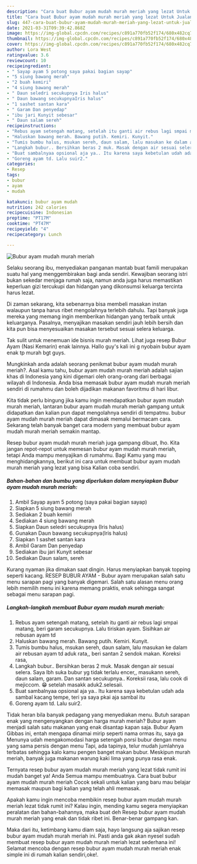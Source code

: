 ```yaml
---
description: "Cara buat Bubur ayam mudah murah meriah yang lezat Untuk Jualan"
title: "Cara buat Bubur ayam mudah murah meriah yang lezat Untuk Jualan"
slug: 447-cara-buat-bubur-ayam-mudah-murah-meriah-yang-lezat-untuk-jualan
date: 2021-03-31T09:39:42.868Z
image: https://img-global.cpcdn.com/recipes/c891a770fb52f174/680x482cq70/bubur-ayam-mudah-murah-meriah-foto-resep-utama.jpg
thumbnail: https://img-global.cpcdn.com/recipes/c891a770fb52f174/680x482cq70/bubur-ayam-mudah-murah-meriah-foto-resep-utama.jpg
cover: https://img-global.cpcdn.com/recipes/c891a770fb52f174/680x482cq70/bubur-ayam-mudah-murah-meriah-foto-resep-utama.jpg
author: Lora West
ratingvalue: 3.6
reviewcount: 10
recipeingredient:
- " Sayap ayam 5 potong saya pakai bagian sayap"
- "5 siung bawang merah"
- "2 buah kemiri"
- "4 siung bawang merah"
- " Daun seledri secukupnya Iris halus"
- " Daun bawang secukupnyaIris halus"
- "1 sashet santan kara"
- " Garam Dan penyedap"
- "ibu jari Kunyit sebesar"
- " Daun salam sereh"
recipeinstructions:
- "Rebus ayam setengah matang, setelah itu ganti air rebus lagi smpai matang, beri garam secukupnya. Lalu tiriskan ayam. Sisihkan air rebusan ayam td"
- "Haluskan bawang merah. Bawang putih. Kemiri. Kunyit."
- "Tumis bumbu halus, msukan sereh, daun salam, lalu masukan ke dalam air rebusan ayam td aduk rata,, beri santan 2 sendok makan. Koreksi rasa,"
- "Langkah bubur.. Bersihkan beras 2 muk. Masak dengan air sesuai selera. Saya lbh suka bubur yg tidak terlalu encer,, masukann sereh, daun salam, garam. Dan santan secukupnya.. Koreksii rasa, lalu cook di mejiccom. 😁 setelah masakk aduk2.selesaii."
- "Buat sambalnyaa opsional aja ya.. Itu karena saya kebetulan udah ada sambal kacang tempe, teri ya saya pkai aja sambal itu"
- "Goreng ayam td. Lalu suir2."
categories:
- Resep
tags:
- bubur
- ayam
- mudah

katakunci: bubur ayam mudah 
nutrition: 242 calories
recipecuisine: Indonesian
preptime: "PT17M"
cooktime: "PT47M"
recipeyield: "4"
recipecategory: Lunch

---
```



![Bubur ayam mudah murah meriah](https://img-global.cpcdn.com/recipes/c891a770fb52f174/680x482cq70/bubur-ayam-mudah-murah-meriah-foto-resep-utama.jpg)

Selaku seorang ibu, menyediakan panganan mantab buat famili merupakan suatu hal yang menggembirakan bagi anda sendiri. Kewajiban seorang istri bukan sekedar menjaga rumah saja, namun anda juga harus memastikan keperluan gizi tercukupi dan hidangan yang dikonsumsi keluarga tercinta harus lezat.

Di zaman  sekarang, kita sebenarnya bisa membeli masakan instan walaupun tanpa harus ribet mengolahnya terlebih dahulu. Tapi banyak juga mereka yang memang ingin memberikan hidangan yang terbaik untuk keluarganya. Pasalnya, menyajikan masakan sendiri jauh lebih bersih dan kita pun bisa menyesuaikan masakan tersebut sesuai selera keluarga. 

Tak sulit untuk menemuan ide bisnis murah meriah. Lihat juga resep Bubur Ayam (Nasi Kemarin) enak lainnya. Hallo guy&#39;s kali ini g nyobain bubur ayam enak tp murah bgt guys.

Mungkinkah anda adalah seorang penikmat bubur ayam mudah murah meriah?. Asal kamu tahu, bubur ayam mudah murah meriah adalah sajian khas di Indonesia yang kini digemari oleh orang-orang dari berbagai wilayah di Indonesia. Anda bisa memasak bubur ayam mudah murah meriah sendiri di rumahmu dan boleh dijadikan makanan favoritmu di hari libur.

Kita tidak perlu bingung jika kamu ingin mendapatkan bubur ayam mudah murah meriah, lantaran bubur ayam mudah murah meriah gampang untuk didapatkan dan kalian pun dapat mengolahnya sendiri di tempatmu. bubur ayam mudah murah meriah dapat dimasak memalui bermacam cara. Sekarang telah banyak banget cara modern yang membuat bubur ayam mudah murah meriah semakin mantap.

Resep bubur ayam mudah murah meriah juga gampang dibuat, lho. Kita jangan repot-repot untuk memesan bubur ayam mudah murah meriah, tetapi Anda mampu menyajikan di rumahmu. Bagi Kamu yang mau menghidangkannya, berikut ini cara untuk membuat bubur ayam mudah murah meriah yang lezat yang bisa Kalian coba sendiri.

<!--inarticleads1-->

##### Bahan-bahan dan bumbu yang diperlukan dalam menyiapkan Bubur ayam mudah murah meriah:

1. Ambil  Sayap ayam 5 potong (saya pakai bagian sayap)
1. Siapkan 5 siung bawang merah
1. Sediakan 2 buah kemiri
1. Sediakan 4 siung bawang merah
1. Siapkan  Daun seledri secukupnya (Iris halus)
1. Gunakan  Daun bawang secukupnya(Iris halus)
1. Siapkan 1 sashet santan kara
1. Ambil  Garam Dan penyedap
1. Sediakan ibu jari Kunyit sebesar
1. Sediakan  Daun salam, sereh


Kurang nyaman jika dimakan saat dingin. Harus menyiapkan banyak topping seperti kacang. RESEP BUBUR AYAM - Bubur ayam merupakan salah satu menu sarapan pagi yang banyak digemari. Salah satu alasan menu orang lebih memilih menu ini karena memang praktis, enak sehingga sangat sebagai menu sarapan pagi. 

<!--inarticleads2-->

##### Langkah-langkah membuat Bubur ayam mudah murah meriah:

1. Rebus ayam setengah matang, setelah itu ganti air rebus lagi smpai matang, beri garam secukupnya. Lalu tiriskan ayam. Sisihkan air rebusan ayam td
1. Haluskan bawang merah. Bawang putih. Kemiri. Kunyit.
1. Tumis bumbu halus, msukan sereh, daun salam, lalu masukan ke dalam air rebusan ayam td aduk rata,, beri santan 2 sendok makan. Koreksi rasa,
1. Langkah bubur.. Bersihkan beras 2 muk. Masak dengan air sesuai selera. Saya lbh suka bubur yg tidak terlalu encer,, masukann sereh, daun salam, garam. Dan santan secukupnya.. Koreksii rasa, lalu cook di mejiccom. 😁 setelah masakk aduk2.selesaii.
1. Buat sambalnyaa opsional aja ya.. Itu karena saya kebetulan udah ada sambal kacang tempe, teri ya saya pkai aja sambal itu
1. Goreng ayam td. Lalu suir2.


Tidak heran bila banyak pedagang yang menyediakan menu. Butuh sarapan enak yang mengenyangkan dengan harga murah meriah? Bubur ayam menjadi salah satu makanan yang enak disantap kapan saja. Bubur Ayam Gibbas ini, entah mengapa dinamai mirip seperti nama ormas itu, saya ga Menunya udah mengakomodasi harga setengah porsi bubur dengan menu yang sama persis dengan menu Tapi, ada tapinya, telur mudah jumlahnya terbatas sehingga kalo kamu pengen banget makan bubur. Meskipun murah meriah, banyak juga makanan warung kaki lima yang punya rasa enak. 

Ternyata resep bubur ayam mudah murah meriah yang lezat tidak rumit ini mudah banget ya! Anda Semua mampu membuatnya. Cara buat bubur ayam mudah murah meriah Cocok sekali untuk kalian yang baru mau belajar memasak maupun bagi kalian yang telah ahli memasak.

Apakah kamu ingin mencoba membikin resep bubur ayam mudah murah meriah lezat tidak rumit ini? Kalau ingin, mending kamu segera menyiapkan peralatan dan bahan-bahannya, maka buat deh Resep bubur ayam mudah murah meriah yang enak dan tidak ribet ini. Benar-benar gampang kan. 

Maka dari itu, ketimbang kamu diam saja, hayo langsung aja sajikan resep bubur ayam mudah murah meriah ini. Pasti anda gak akan nyesel sudah membuat resep bubur ayam mudah murah meriah lezat sederhana ini! Selamat mencoba dengan resep bubur ayam mudah murah meriah enak simple ini di rumah kalian sendiri,oke!.

